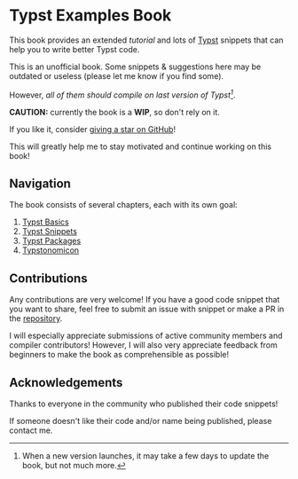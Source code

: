 # Typst Examples Book
This book provides an extended _tutorial_ and lots of [Typst](https://github.com/typst/typst) snippets that can help you to write better Typst code.

<div class="warning">
    This is an unofficial book. Some snippets & suggestions here may be outdated or useless (please let me know if you find some).
</div>

However, _all of them should compile on last version of Typst[^1]_.

**CAUTION:** currently the book is a **WIP**, so don't rely on it.

If you like it, consider [giving a star on GitHub](https://github.com/sitandr/typst-examples-book)!

This will greatly help me to stay motivated and continue working on this book!

## Navigation
The book consists of several chapters, each with its own goal:

1. [Typst Basics](./basics/index.md)
2. [Typst Snippets](./snippets/index.md)
3. [Typst Packages](./packages/index.md)
4. [Typstonomicon](./typstonomicon/index.md)

## Contributions
Any contributions are very welcome! If you have a good code snippet that you want to share, feel free to submit an issue with snippet or make a PR in the [repository](https://github.com/sitandr/typst-examples-book).

I will especially appreciate submissions of active community members and compiler contributors!
However, I will also very appreciate feedback from beginners to make the book as comprehensible as possible!

## Acknowledgements
Thanks to everyone in the community who published their code snippets!

If someone doesn't like their code and/or name being published, please contact me.

[^1]: When a new version launches, it may take a few days to update the book, but not much more.
